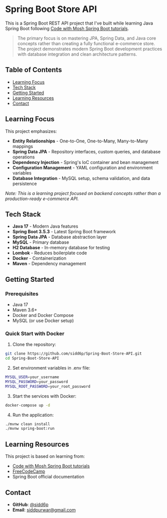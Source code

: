 # Spring Boot Store API

This is a Spring Boot REST API project that I've built while learning Java Spring Boot
following [Code with Mosh Spring Boot tutorials](https://members.codewithmosh.com/courses).
> The primary focus is on mastering JPA, Spring Data, and Java core concepts rather than creating a fully functional
> e-commerce store. The project demonstrates modern Spring Boot development practices with database integration and
> clean
> architecture patterns.

## Table of Contents

- [Learning Focus](#learning-focus)
- [Tech Stack](#tech-stack)
- [Getting Started](#getting-started)
- [Learning Resources](#learning-resources)
- [Contact](#contact)

## Learning Focus

This project emphasizes:

- **Entity Relationships** - One-to-One, One-to-Many, Many-to-Many mappings
- **Spring Data JPA** - Repository interfaces, custom queries, and database operations
- **Dependency Injection** - Spring's IoC container and bean management
- **Configuration Management** - YAML configuration and environment variables
- **Database Integration** - MySQL setup, schema validation, and data persistence

*Note: This is a learning project focused on backend concepts rather than a production-ready e-commerce API.*

## Tech Stack

- **Java 17** - Modern Java features
- **Spring Boot 3.5.3** - Latest Spring Boot framework
- **Spring Data JPA** - Database abstraction layer
- **MySQL** - Primary database
- **H2 Database** - In-memory database for testing
- **Lombok** - Reduces boilerplate code
- **Docker** - Containerization
- **Maven** - Dependency management

## Getting Started

### Prerequisites

- Java 17
- Maven 3.6+
- Docker and Docker Compose
- MySQL (or use Docker setup)

### Quick Start with Docker

1. Clone the repository:

```bash
git clone https://github.com/sidd6p/Spring-Boot-Store-API.git
cd Spring-Boot-Store-API
```

2. Set environment variables in .env file:

```bash
MYSQL_USER=your_username
MYSQL_PASSWORD=your_password
MYSQL_ROOT_PASSWORD=your_root_password
```

3. Start the services with Docker:

```bash
docker-compose up -d
```

4. Run the application:

```bash
./mvnw clean install
./mvnw spring-boot:run
```

## Learning Resources

This project is based on learning from:

- [Code with Mosh Spring Boot tutorials](https://members.codewithmosh.com/courses)
- [FreeCodeCamp](https://www.freecodecamp.org/)
- Spring Boot official documentation

## Contact

- **GitHub**: [@sidd6p](https://github.com/sidd6p)
- **Email**: siddpurwar@gmail.com

